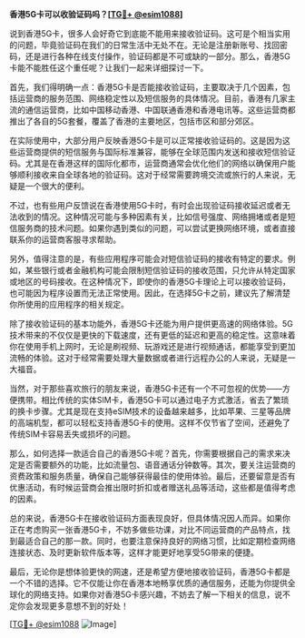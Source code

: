 **香港5G卡可以收验证码吗？[[TG💪+ @esim1088](https://t.me/s/esim1088)]**

说到香港5G卡，很多人会好奇它到底能不能用来接收验证码。这可是个相当实用的问题，毕竟验证码在我们的日常生活中无处不在。无论是注册新账号、找回密码，还是进行各种在线支付操作，验证码都是不可或缺的一部分。那么，香港5G卡能不能胜任这个重任呢？让我们一起来详细探讨一下。

首先，我们得明确一点：香港5G卡是否能接收验证码，主要取决于几个因素，包括运营商的服务范围、网络稳定性以及短信服务的具体情况。目前，香港有几家主流的通信运营商，比如中国移动香港、中国联通香港和香港电讯等。这些运营商都推出了各自的5G套餐，覆盖了香港的主要地区，包括市区和部分郊区。

在实际使用中，大部分用户反映香港5G卡是可以正常接收验证码的。这是因为这些运营商提供的短信服务与国际标准兼容，能够在全球范围内发送和接收短信验证码。尤其是在香港这样的国际化都市，运营商通常会优化他们的网络以确保用户能够顺利接收来自全球各地的验证码。这对于经常需要跨境交流或旅行的人来说，无疑是一个很大的便利。

不过，也有些用户反馈说在香港使用5G卡时，有时会出现验证码接收延迟或者无法收到的情况。这种情况可能与多种因素有关，比如信号强度、网络拥堵或者是短信服务商的技术问题。如果你遇到类似的问题，可以尝试更换网络环境，或者直接联系你的运营商客服寻求帮助。

另外，值得注意的是，有些应用程序可能会对短信验证码的接收有特定的要求。例如，某些银行或者金融机构可能会限制短信验证码的接收范围，只允许从特定国家或地区的号码接收。在这种情况下，即使你的香港5G卡理论上可以接收验证码，也可能因为程序设置而无法正常使用。因此，在选择5G卡之前，建议先了解清楚你所使用的应用程序的相关规定。

除了接收验证码的基本功能外，香港5G卡还能为用户提供更高速的网络体验。5G技术带来的不仅仅是更快的下载速度，还有更低的延迟和更高的稳定性。这意味着你在使用手机上网时，无论是刷视频、玩游戏还是进行视频通话，都能享受到更加流畅的体验。这对于经常需要处理大量数据或者进行远程办公的人来说，无疑是一大福音。

当然，对于那些喜欢旅行的朋友来说，香港5G卡还有一个不可忽视的优势——方便携带。相比传统的实体SIM卡，香港5G卡可以通过电子方式激活，省去了繁琐的换卡步骤。尤其是现在支持eSIM技术的设备越来越多，比如苹果、三星等品牌的高端机型，都可以轻松支持香港5G卡的使用。这样不仅节省了空间，还避免了传统SIM卡容易丢失或损坏的问题。

那么，如何选择一款适合自己的香港5G卡呢？首先，你需要根据自己的需求来决定是否需要额外的功能，比如流量包、语音通话分钟数等。其次，要关注运营商的资费政策和服务质量，确保自己能够获得最佳的使用体验。最后，还要留意是否有优惠活动，有时候运营商会推出限时折扣或者赠送礼品等活动，这些都是值得考虑的因素。

总的来说，香港5G卡在接收验证码方面表现良好，但具体情况因人而异。如果你正在考虑购买一张香港5G卡，不妨多做些功课，对比不同运营商的产品特点，找到最适合自己的那一款。同时，也要注意保持良好的网络习惯，比如定期检查网络连接状态、及时更新软件版本等，这样才能更好地享受5G带来的便捷。

最后，无论你是想体验更快的网速，还是希望方便地接收验证码，香港5G卡都是一个不错的选择。它不仅能让你在香港本地畅享优质的通信服务，还能为你提供全球化的网络支持。如果你对香港5G卡感兴趣，不妨去了解一下相关的信息，说不定你会发现更多意想不到的好处！

[[TG💪+ @esim1088](https://t.me/s/esim1088) ![Image](https://i.postimg.cc/4NQfJmqS/Snipaste-2025-05-13-00-14-12.png)]